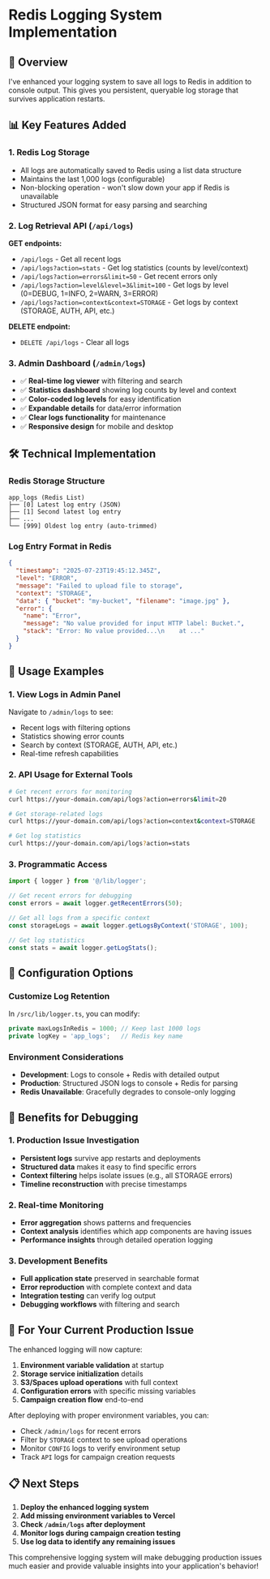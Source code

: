 # Redis Logging System Implementation

## 🚀 **Overview**
I've enhanced your logging system to save all logs to Redis in addition to console output. This gives you persistent, queryable log storage that survives application restarts.

## 📊 **Key Features Added**

### **1. Redis Log Storage**
- All logs are automatically saved to Redis using a list data structure
- Maintains the last 1,000 logs (configurable)
- Non-blocking operation - won't slow down your app if Redis is unavailable
- Structured JSON format for easy parsing and searching

### **2. Log Retrieval API** (`/api/logs`)
**GET endpoints:**
- `/api/logs` - Get all recent logs
- `/api/logs?action=stats` - Get log statistics (counts by level/context)
- `/api/logs?action=errors&limit=50` - Get recent errors only
- `/api/logs?action=level&level=3&limit=100` - Get logs by level (0=DEBUG, 1=INFO, 2=WARN, 3=ERROR)
- `/api/logs?action=context&context=STORAGE` - Get logs by context (STORAGE, AUTH, API, etc.)

**DELETE endpoint:**
- `DELETE /api/logs` - Clear all logs

### **3. Admin Dashboard** (`/admin/logs`)
- ✅ **Real-time log viewer** with filtering and search
- ✅ **Statistics dashboard** showing log counts by level and context
- ✅ **Color-coded log levels** for easy identification
- ✅ **Expandable details** for data/error information
- ✅ **Clear logs functionality** for maintenance
- ✅ **Responsive design** for mobile and desktop

## 🛠 **Technical Implementation**

### **Redis Storage Structure**
```
app_logs (Redis List)
├── [0] Latest log entry (JSON)
├── [1] Second latest log entry
├── ...
└── [999] Oldest log entry (auto-trimmed)
```

### **Log Entry Format in Redis**
```json
{
  "timestamp": "2025-07-23T19:45:12.345Z",
  "level": "ERROR",
  "message": "Failed to upload file to storage",
  "context": "STORAGE", 
  "data": { "bucket": "my-bucket", "filename": "image.jpg" },
  "error": {
    "name": "Error",
    "message": "No value provided for input HTTP label: Bucket.",
    "stack": "Error: No value provided...\n    at ..."
  }
}
```

## 📱 **Usage Examples**

### **1. View Logs in Admin Panel**
Navigate to `/admin/logs` to see:
- Recent logs with filtering options
- Statistics showing error counts
- Search by context (STORAGE, AUTH, API, etc.)
- Real-time refresh capabilities

### **2. API Usage for External Tools**
```bash
# Get recent errors for monitoring
curl https://your-domain.com/api/logs?action=errors&limit=20

# Get storage-related logs
curl https://your-domain.com/api/logs?action=context&context=STORAGE

# Get log statistics
curl https://your-domain.com/api/logs?action=stats
```

### **3. Programmatic Access**
```typescript
import { logger } from '@/lib/logger';

// Get recent errors for debugging
const errors = await logger.getRecentErrors(50);

// Get all logs from a specific context
const storageLogs = await logger.getLogsByContext('STORAGE', 100);

// Get log statistics
const stats = await logger.getLogStats();
```

## 🔧 **Configuration Options**

### **Customize Log Retention**
In `/src/lib/logger.ts`, you can modify:
```typescript
private maxLogsInRedis = 1000; // Keep last 1000 logs
private logKey = 'app_logs';   // Redis key name
```

### **Environment Considerations**
- **Development**: Logs to console + Redis with detailed output
- **Production**: Structured JSON logs to console + Redis for parsing
- **Redis Unavailable**: Gracefully degrades to console-only logging

## 🎯 **Benefits for Debugging**

### **1. Production Issue Investigation**
- **Persistent logs** survive app restarts and deployments
- **Structured data** makes it easy to find specific errors
- **Context filtering** helps isolate issues (e.g., all STORAGE errors)
- **Timeline reconstruction** with precise timestamps

### **2. Real-time Monitoring**
- **Error aggregation** shows patterns and frequencies
- **Context analysis** identifies which app components are having issues
- **Performance insights** through detailed operation logging

### **3. Development Benefits**
- **Full application state** preserved in searchable format
- **Error reproduction** with complete context and data
- **Integration testing** can verify log output
- **Debugging workflows** with filtering and search

## 🚨 **For Your Current Production Issue**

The enhanced logging will now capture:
1. **Environment variable validation** at startup
2. **Storage service initialization** details  
3. **S3/Spaces upload operations** with full context
4. **Configuration errors** with specific missing variables
5. **Campaign creation flow** end-to-end

After deploying with proper environment variables, you can:
- Check `/admin/logs` for recent errors
- Filter by `STORAGE` context to see upload operations
- Monitor `CONFIG` logs to verify environment setup
- Track `API` logs for campaign creation requests

## 📋 **Next Steps**

1. **Deploy the enhanced logging system**
2. **Add missing environment variables to Vercel**
3. **Check `/admin/logs` after deployment** 
4. **Monitor logs during campaign creation testing**
5. **Use log data to identify any remaining issues**

This comprehensive logging system will make debugging production issues much easier and provide valuable insights into your application's behavior!
